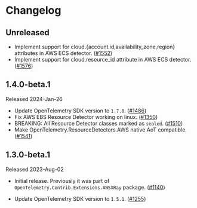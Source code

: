 # Changelog

## Unreleased

* Implement support for cloud.{account.id,availability_zone,region} attributes in
  AWS ECS detector.
  ([#1552](https://github.com/open-telemetry/opentelemetry-dotnet-contrib/pull/1552))
* Implement support for cloud.resource_id attribute in AWS ECS detector.
  ([#1576](https://github.com/open-telemetry/opentelemetry-dotnet-contrib/pull/1576))

## 1.4.0-beta.1

Released 2024-Jan-26

* Update OpenTelemetry SDK version to `1.7.0`.
  ([#1486](https://github.com/open-telemetry/opentelemetry-dotnet-contrib/pull/1486))
* Fix AWS EBS Resource Detector working on linux.
  ([#1350](https://github.com/open-telemetry/opentelemetry-dotnet-contrib/pull/1350))
* BREAKING: All Resource Detector classes marked as `sealed`.
  ([#1510](https://github.com/open-telemetry/opentelemetry-dotnet-contrib/pull/1510))
* Make OpenTelemetry.ResourceDetectors.AWS native AoT compatible.
  ([#1541](https://github.com/open-telemetry/opentelemetry-dotnet-contrib/pull/1541))

## 1.3.0-beta.1

Released 2023-Aug-02

* Initial release. Previously it was part of `OpenTelemetry.Contrib.Extensions.AWSXRay`
  package.
  ([#1140](https://github.com/open-telemetry/opentelemetry-dotnet-contrib/pull/1140))

* Update OpenTelemetry SDK version to `1.5.1`.
  ([#1255](https://github.com/open-telemetry/opentelemetry-dotnet-contrib/pull/1255))
